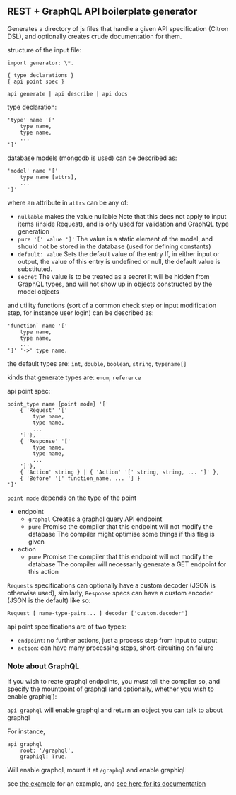 ## REST + GraphQL API boilerplate generator

Generates a directory of js files that handle a given API specification (Citron DSL), and optionally creates crude documentation for them.


structure of the input file:

```
import generator: \*.

{ type declarations }
{ api point spec }

api generate | api describe | api docs
```

type declaration:

```
'type' name '['
    type name,
    type name,
    ...
']'
```

database models (mongodb is used) can be described as:

```
'model' name '['
    type name [attrs],
    ...
']'
```

where an attribute in `attrs` can be any of:
- `nullable`
    makes the value nullable
    Note that this does not apply to input items (inside Request), and is only used for validation and GraphQL type generation
- `pure '[' value ']'`
    The value is a static element of the model, and should not be stored in the database
    (used for defining constants)
- `default: value`
    Sets the default value of the entry
    If, in either input or output, the value of this entry is undefined or null, the default value is substituted.
- `secret`
    The value is to be treated as a secret
    It will be hidden from GraphQL types, and will not show up in objects constructed by the model objects

and utility functions (sort of a common check step or input modification step, for instance user login) can be described as:

```
'function` name '['
    type name,
    type name,
    ...
']' '->' type name.
```

the default types are: `int`, `double`, `boolean`, `string`, `typename[]`

kinds that generate types are: `enum`, `reference`

api point spec:

```
point_type name {point mode} '['
    { 'Request' '['
        type name,
        type name,
        ...
    ']'},
    { 'Response' '['
        type name,
        type name,
        ...
    ']'},
    { 'Action' string } | { 'Action' '[' string, string, ... ']' },
    { 'Before' '[' function_name, ... '] }
']'
```

`point mode` depends on the type of the point
- endpoint
    - `graphql`
        Creates a graphql query API endpoint
    - `pure`
        Promise the compiler that this endpoint will not modify the database
        The compiler might optimise some things if this flag is given
- action
    - `pure`
        Promise the compiler that this endpoint will not modify the database
        The compiler will necessarily generate a GET endpoint for this action

`Requests` specifications can optionally have a custom decoder (JSON is otherwise used),
similarly, `Response` specs can have a custom encoder (JSON is the default) like so:

`Request [ name-type-pairs... ] decoder ['custom.decoder']`

api point specifications are of two types:

+ `endpoint`: no further actions, just a process step from input to output
+ `action`: can have many processing steps, short-circuiting on failure

### Note about GraphQL
If you wish to reate graphql endpoints, you _must_ tell the compiler so, and specify the mountpoint of graphql (and optionally, whether you wish to enable graphiql):

`api graphql` will enable graphql and return an object you can talk to about graphql

For instance,

```
api graphql
    root: '/graphql',
    graphiql: True.
```
Will enable graphql, mount it at `/graphql` and enable graphiql

see [the example](example/test.ctr) for an example, and [see here for its documentation](https://alimpfard.github.io/ctr-rest-generator/example/example-docs/html/)
